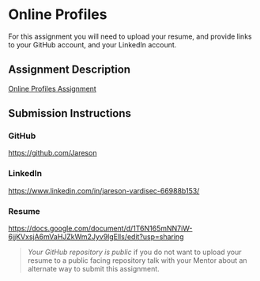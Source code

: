 # Online Profiles
For this assignment you will need to upload your resume, and provide links to your GitHub account, and your LinkedIn account.

## Assignment Description
[Online Profiles Assignment](https://education.launchcode.org/liftoff/assignments/online-profiles/)

## Submission Instructions

### GitHub
https://github.com/Jareson

### LinkedIn
https://www.linkedin.com/in/jareson-vardisec-66988b153/

### Resume
https://docs.google.com/document/d/1T6N165mNN7iW-6jjKVxsjA6mVaHJZkWm2Jyv9lgElls/edit?usp=sharing

> *Your GitHub repository is public* if you do not want to upload your resume to a public facing repository talk with your Mentor about an alternate way to submit this assignment.